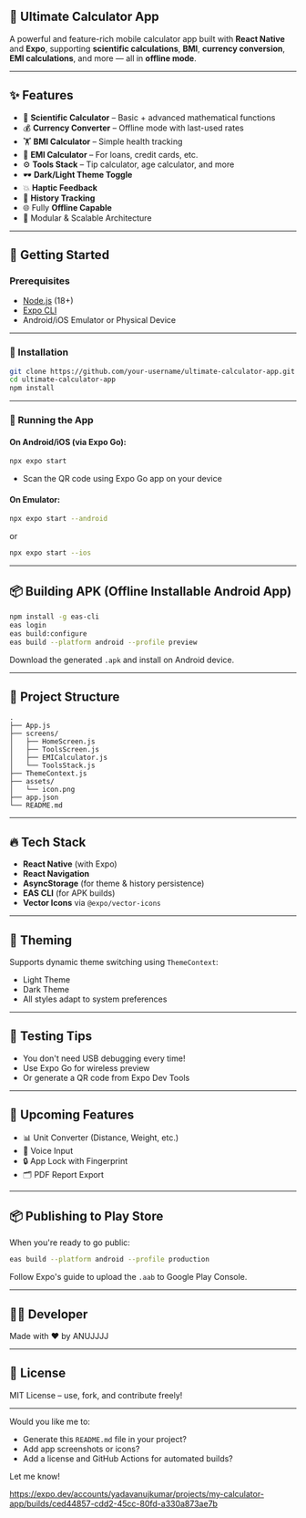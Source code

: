 

## 🧮 Ultimate Calculator App

A powerful and feature-rich mobile calculator app built with **React Native** and **Expo**, supporting **scientific calculations**, **BMI**, **currency conversion**, **EMI calculations**, and more — all in **offline mode**.

---


## ✨ Features

* 🔢 **Scientific Calculator** – Basic + advanced mathematical functions
* 💰 **Currency Converter** – Offline mode with last-used rates
* 🏋️ **BMI Calculator** – Simple health tracking
* 🏦 **EMI Calculator** – For loans, credit cards, etc.
* ⚙️ **Tools Stack** – Tip calculator, age calculator, and more
* 🕶️ **Dark/Light Theme Toggle**
* 💥 **Haptic Feedback**
* 🧠 **History Tracking**
* 🌐 Fully **Offline Capable**
* 📂 Modular & Scalable Architecture

---

## 🚀 Getting Started

### Prerequisites

* [Node.js](https://nodejs.org/) (18+)
* [Expo CLI](https://docs.expo.dev/get-started/installation/)
* Android/iOS Emulator or Physical Device

---

### 🔧 Installation

```bash
git clone https://github.com/your-username/ultimate-calculator-app.git
cd ultimate-calculator-app
npm install
```

---

### 📲 Running the App

#### On Android/iOS (via Expo Go):

```bash
npx expo start
```

* Scan the QR code using Expo Go app on your device

#### On Emulator:

```bash
npx expo start --android
```

or

```bash
npx expo start --ios
```

---

## 📦 Building APK (Offline Installable Android App)

```bash
npm install -g eas-cli
eas login
eas build:configure
eas build --platform android --profile preview
```

Download the generated `.apk` and install on Android device.

---

## 📁 Project Structure

```
.
├── App.js
├── screens/
│   ├── HomeScreen.js
│   ├── ToolsScreen.js
│   ├── EMICalculator.js
│   └── ToolsStack.js
├── ThemeContext.js
├── assets/
│   └── icon.png
├── app.json
└── README.md
```

---

## 🔥 Tech Stack

* **React Native** (with Expo)
* **React Navigation**
* **AsyncStorage** (for theme & history persistence)
* **EAS CLI** (for APK builds)
* **Vector Icons** via `@expo/vector-icons`

---

## 🎨 Theming

Supports dynamic theme switching using `ThemeContext`:

* Light Theme
* Dark Theme
* All styles adapt to system preferences

---

## 🧪 Testing Tips

* You don't need USB debugging every time!
* Use Expo Go for wireless preview
* Or generate a QR code from Expo Dev Tools

---

## 📌 Upcoming Features

* 📊 Unit Converter (Distance, Weight, etc.)
* 🧮 Voice Input
* 🔒 App Lock with Fingerprint
* 🗂️ PDF Report Export

---

## 📦 Publishing to Play Store

When you're ready to go public:

```bash
eas build --platform android --profile production
```

Follow Expo's guide to upload the `.aab` to Google Play Console.

---

## 🧑‍💻 Developer

Made with ❤️ by ANUJJJJ

---

## 📜 License

MIT License – use, fork, and contribute freely!

---

Would you like me to:

* Generate this `README.md` file in your project?
* Add app screenshots or icons?
* Add a license and GitHub Actions for automated builds?

Let me know!

https://expo.dev/accounts/yadavanujkumar/projects/my-calculator-app/builds/ced44857-cdd2-45cc-80fd-a330a873ae7b
